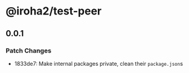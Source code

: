 # @iroha2/test-peer

## 0.0.1

### Patch Changes

- 1833de7: Make internal packages private, clean their `package.json`s
